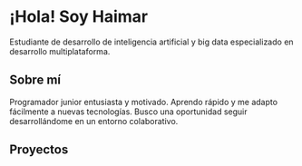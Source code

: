 # ¡Hola! Soy Haimar

Estudiante de desarrollo de inteligencia artificial y big data especializado en desarrollo multiplataforma.

## Sobre mí
Programador junior entusiasta y motivado. Aprendo rápido y me adapto
fácilmente a nuevas tecnologías. Busco una oportunidad seguir
desarrollándome en un entorno colaborativo.

## Proyectos

